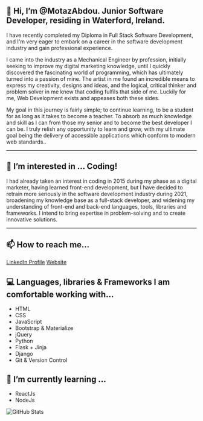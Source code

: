 ## 👋 Hi, I’m @MotazAbdou. Junior Software Developer, residing in Waterford, Ireland.

I have recently completed my Diploma in Full Stack Software Development, and I'm very eager to embark on a career in the software development industry and gain professional experience.

I came into the industry as a Mechanical Engineer by profession, initially seeking to improve my digital marketing knowledge, until I quickly discovered the fascinating world of programming, which has ultimately turned into a passion of mine. The artist in me found an incredible means to express my creativity, designs and ideas, and the logical, critical thinker and problem solver in me knew that coding fulfils that side of me. Luckily for me, Web Development exists and appeases both these sides.

My goal in this journey is fairly simple; to continue learning, to be a student for as long as it takes to become a teacher. To absorb as much knowledge and skill as I can from those my senior and to become the best developer I can be. I truly relish any opportunity to learn and grow, with my ultimate goal being the delivery of accessible applications which conform to modern web standards..
***

## 👀 I’m interested in ... Coding!

I had already taken an interest in coding in 2015 during my phase as a digital marketer, having learned front-end development, but I have decided to retrain more seriously in the software development industry during 2021, broadening my knowledge base as a full-stack developer, and widening my understanding of front-end and back-end languages, tools, libraries and frameworks. I intend to bring expertise in problem-solving and to create innovative solutions.
***

## 📫 How to reach me...
[LinkedIn Profile](https://www.linkedin.com/in/motaz-abdou-b922a75/)
[Website](https://motazabdou.com/)

## 💻 Languages, libraries & Frameworks I am comfortable working with...
* HTML
* CSS
* JavaScript
* Bootstrap & Materialize
* jQuery
* Python
* Flask + Jinja
* Django
* Git & Version Control

## 🌱 I’m currently learning ...
* ReactJs
* NodeJs

<!--
**motazabdou/motazabdou** is a ✨ _special_ ✨ repository because its `README.md` (this file) appears on your GitHub profile.

Here are some ideas to get you started:

- 🔭 I’m currently working on ...
- 🌱 I’m currently learning ...
- 👯 I’m looking to collaborate on ...
- 🤔 I’m looking for help with ...
- 💬 Ask me about ...
- 📫 How to reach me: ...
- 😄 Pronouns: ...
- ⚡ Fun fact: ...
-->

![GitHub Stats](https://github-readme-stats.vercel.app/api?username=motazabdou&theme=radical)
